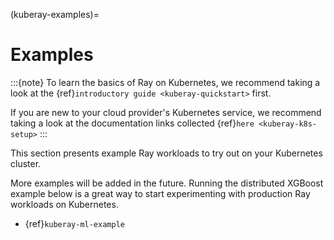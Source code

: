 (kuberay-examples)=

# Examples

:::{note}
To learn the basics of Ray on Kubernetes, we recommend taking a look
at the {ref}`introductory guide <kuberay-quickstart>` first.

If you are new to your cloud provider's Kubernetes service, we recommend
taking a look at the documentation links collected {ref}`here <kuberay-k8s-setup>`
:::

This section presents example Ray workloads to try out on your Kubernetes cluster.

More examples will be added in the future. Running the distributed XGBoost example below is a
great way to start experimenting with production Ray workloads on Kubernetes.
- {ref}`kuberay-ml-example`
